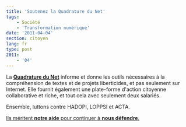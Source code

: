 ```yaml
---
title: 'Soutenez la Quadrature du Net'
tags:
    - Société
    - 'Transformation numérique'
date: '2011-04-04'
section: citoyen
lang: fr
type: post
2011:
    - '04'
---
```


La **[Quadrature du Net](https://support.laquadrature.net/)** informe et donne les outils nécessaires à la compréhension de textes et de projets liberticides, et pas seulement sur Internet. Elle fournit également une plate-forme d'action citoyenne collaborative et riche, et tout cela avec seulement deux salariés.

Ensemble, luttons contre HADOPI, LOPPSI et ACTA.

[Ils méritent **notre aide** pour continuer à **nous défendre**.](https://support.laquadrature.net/)
